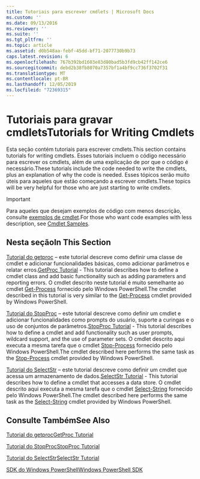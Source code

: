 ```yaml
---
title: Tutoriais para escrever cmdlets | Microsoft Docs
ms.custom: ''
ms.date: 09/13/2016
ms.reviewer: ''
ms.suite: ''
ms.tgt_pltfrm: ''
ms.topic: article
ms.assetid: d0b548aa-febf-45dd-bf71-2077730b9b73
caps.latest.revision: 6
ms.openlocfilehash: 767b392bd1603e83d80bad5b3fd9cb42ff142ce6
ms.sourcegitcommit: debd2b38fb8070a7357bf1a4bf9cc736f3702f31
ms.translationtype: MT
ms.contentlocale: pt-BR
ms.lasthandoff: 12/05/2019
ms.locfileid: "72369315"
---
```

# <a name="tutorials-for-writing-cmdlets"></a><span data-ttu-id="0ba3e-102">Tutoriais para gravar cmdlets</span><span class="sxs-lookup"><span data-stu-id="0ba3e-102">Tutorials for Writing Cmdlets</span></span>

<span data-ttu-id="0ba3e-103">Esta seção contém tutoriais para escrever cmdlets.</span><span class="sxs-lookup"><span data-stu-id="0ba3e-103">This section contains tutorials for writing cmdlets.</span></span> <span data-ttu-id="0ba3e-104">Esses tutoriais incluem o código necessário para escrever os cmdlets, além de uma explicação de por que o código é necessário.</span><span class="sxs-lookup"><span data-stu-id="0ba3e-104">These tutorials include the code needed to write the cmdlets, plus an explanation of why the code is needed.</span></span> <span data-ttu-id="0ba3e-105">Esses tópicos serão muito úteis para aqueles que estão começando a escrever cmdlets.</span><span class="sxs-lookup"><span data-stu-id="0ba3e-105">These topics will be very helpful for those who are just starting to write cmdlets.</span></span>

> [!IMPORTANT]
> <span data-ttu-id="0ba3e-106">Para aqueles que desejam exemplos de código com menos descrição, consulte [exemplos de cmdlet](./cmdlet-samples.md).</span><span class="sxs-lookup"><span data-stu-id="0ba3e-106">For those who want code examples with less description, see [Cmdlet Samples](./cmdlet-samples.md).</span></span>

## <a name="in-this-section"></a><span data-ttu-id="0ba3e-107">Nesta seção</span><span class="sxs-lookup"><span data-stu-id="0ba3e-107">In This Section</span></span>

<span data-ttu-id="0ba3e-108">[Tutorial do getproc](./getproc-tutorial.md) – este tutorial descreve como definir uma classe de cmdlet e adicionar funcionalidades básicas, como adicionar parâmetros e relatar erros.</span><span class="sxs-lookup"><span data-stu-id="0ba3e-108">[GetProc Tutorial](./getproc-tutorial.md) - This tutorial describes how to define a cmdlet class and add basic functionality such as adding parameters and reporting errors.</span></span> <span data-ttu-id="0ba3e-109">O cmdlet descrito neste tutorial é muito semelhante ao cmdlet [Get-Process](/powershell/module/Microsoft.PowerShell.Management/Get-Process) fornecido pelo Windows PowerShell.</span><span class="sxs-lookup"><span data-stu-id="0ba3e-109">The cmdlet described in this tutorial is very similar to the [Get-Process](/powershell/module/Microsoft.PowerShell.Management/Get-Process) cmdlet provided by Windows PowerShell.</span></span>

<span data-ttu-id="0ba3e-110">[Tutorial do StopProc](./stopproc-tutorial.md) – este tutorial descreve como definir um cmdlet e adicionar funcionalidades como prompts do usuário, suporte a curingas e o uso de conjuntos de parâmetros.</span><span class="sxs-lookup"><span data-stu-id="0ba3e-110">[StopProc Tutorial](./stopproc-tutorial.md) - This tutorial describes how to define a cmdlet and add functionality such as user prompts, wildcard support, and the use of parameter sets.</span></span> <span data-ttu-id="0ba3e-111">O cmdlet descrito aqui executa a mesma tarefa que o cmdlet [Stop-Process](/powershell/module/Microsoft.PowerShell.Management/Stop-Process) fornecido pelo Windows PowerShell.</span><span class="sxs-lookup"><span data-stu-id="0ba3e-111">The cmdlet described here performs the same task as the [Stop-Process](/powershell/module/Microsoft.PowerShell.Management/Stop-Process) cmdlet provided by Windows PowerShell.</span></span>

<span data-ttu-id="0ba3e-112">[Tutorial do SelectStr](./selectstr-tutorial.md) – este tutorial descreve como definir um cmdlet que acessa um armazenamento de dados.</span><span class="sxs-lookup"><span data-stu-id="0ba3e-112">[SelectStr Tutorial](./selectstr-tutorial.md) - This tutorial describes how to define a cmdlet that accesses a data store.</span></span> <span data-ttu-id="0ba3e-113">O cmdlet descrito aqui executa a mesma tarefa que o cmdlet [Select-String](/powershell/module/microsoft.powershell.utility/select-string) fornecido pelo Windows PowerShell.</span><span class="sxs-lookup"><span data-stu-id="0ba3e-113">The cmdlet described here performs the same task as the [Select-String](/powershell/module/microsoft.powershell.utility/select-string) cmdlet provided by Windows PowerShell.</span></span>

## <a name="see-also"></a><span data-ttu-id="0ba3e-114">Consulte Também</span><span class="sxs-lookup"><span data-stu-id="0ba3e-114">See Also</span></span>

[<span data-ttu-id="0ba3e-115">Tutorial do getproc</span><span class="sxs-lookup"><span data-stu-id="0ba3e-115">GetProc Tutorial</span></span>](./getproc-tutorial.md)

[<span data-ttu-id="0ba3e-116">Tutorial do StopProc</span><span class="sxs-lookup"><span data-stu-id="0ba3e-116">StopProc Tutorial</span></span>](./stopproc-tutorial.md)

[<span data-ttu-id="0ba3e-117">Tutorial do SelectStr</span><span class="sxs-lookup"><span data-stu-id="0ba3e-117">SelectStr Tutorial</span></span>](./selectstr-tutorial.md)

[<span data-ttu-id="0ba3e-118">SDK do Windows PowerShell</span><span class="sxs-lookup"><span data-stu-id="0ba3e-118">Windows PowerShell SDK</span></span>](../windows-powershell-reference.md)

